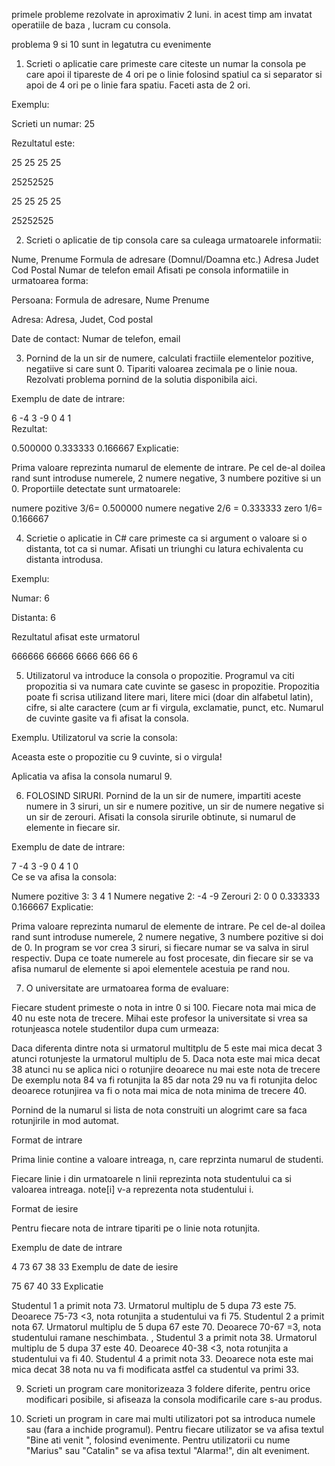 primele probleme rezolvate in aproximativ 2 luni. in acest timp am invatat operatiile de baza , lucram cu consola.

problema 9 si 10 sunt in legatutra cu evenimente



1. Scrieti o aplicatie care primeste care citeste un numar la consola pe care apoi il tipareste de 4 ori pe o linie folosind spatiul ca si separator si apoi de 4 ori pe o linie fara spatiu. Faceti asta de 2 ori.

Exemplu:

Scrieti un numar: 25

Rezultatul este:

25 25 25 25

25252525

25 25 25 25

25252525

2. Scrieti o aplicatie de tip consola care sa culeaga urmatoarele informatii:

Nume, Prenume
Formula de adresare (Domnul/Doamna etc.)
Adresa
Judet
Cod Postal
Numar de telefon
email
Afisati pe consola informatiile in urmatoarea forma:

Persoana: Formula de adresare, Nume Prenume

Adresa: Adresa, Judet, Cod postal

Date de contact: Numar de telefon, email

3. Pornind de la un sir de numere, calculati fractiile elementelor pozitive, negatiive si care sunt 0. Tipariti valoarea zecimala pe o linie noua. Rezolvati problema pornind de la solutia disponibila aici.

Exemplu de date de intrare:

6
-4 3 -9 0 4 1    
Rezultat:

0.500000
0.333333
0.166667
Explicatie:

Prima valoare reprezinta numarul de elemente de intrare. Pe cel de-al doilea rand sunt introduse numerele, 2 numere negative, 3 numbere pozitive si un 0. Proportiile detectate sunt urmatoarele:

numere pozitive 3/6= 0.500000
numere negative 2/6 = 0.333333
zero 1/6= 0.166667

4. Scrietie o aplicatie in C# care primeste ca si argument o valoare si o distanta, tot ca si numar. Afisati un triunghi cu latura echivalenta cu distanta introdusa.

Exemplu:

Numar: 6

Distanta: 6

Rezultatul afisat este urmatorul

666666
66666
6666
666
66
6

5. Utilizatorul va introduce la consola o propozitie. Programul va citi propozitia si va numara cate cuvinte se gasesc in propozitie. Propozitia poate fi scrisa utilizand litere mari, litere mici (doar din alfabetul latin), cifre, si alte caractere (cum ar fi virgula, exclamatie, punct, etc. Numarul de cuvinte gasite va fi afisat la consola.

Exemplu. Utilizatorul va scrie la consola:

Aceasta este o propozitie cu 9 cuvinte, si o virgula!

Aplicatia va afisa la consola numarul 9.

6. FOLOSIND SIRURI. Pornind de la un sir de numere, impartiti aceste numere in 3 siruri, un sir e numere pozitive, un sir de numere negative si un sir de zerouri. Afisati la consola sirurile obtinute, si numarul de elemente in fiecare sir.

Exemplu de date de intrare:

7
-4 3 -9 0 4 1 0  
Ce se va afisa la consola:

Numere pozitive 3:
3 4 1
Numere negative 2:
-4 -9
Zerouri 2:
0 0
0.333333
0.166667
Explicatie:

Prima valoare reprezinta numarul de elemente de intrare. Pe cel de-al doilea rand sunt introduse numerele, 2 numere negative, 3 numbere pozitive si doi de 0. In program se vor crea 3 siruri, si fiecare numar se va salva in sirul respectiv. Dupa ce toate numerele au fost procesate, din fiecare sir se va afisa numarul de elemente si apoi elementele acestuia pe rand nou.

7. O universitate are urmatoarea forma de evaluare:

Fiecare student primeste o nota in intre 0 si 100.
Fiecare nota mai mica de 40 nu este nota de trecere.
Mihai este profesor la universitate si vrea sa rotunjeasca notele studentilor dupa cum urmeaza:

Daca diferenta dintre nota si urmatorul multitplu de 5 este mai mica decat 3 atunci rotunjeste la urmatorul multiplu de 5.
Daca nota este mai mica decat 38 atunci nu se aplica nici o rotunjire deoarece nu mai este nota de trecere
De exemplu nota 84 va fi rotunjita la 85 dar nota 29 nu va fi rotunjita deloc deoarece rotunjirea va fi o nota mai mica de nota minima de trecere 40.

Pornind de la numarul si lista de nota construiti un alogrimt care sa faca rotunjirile in mod automat.

Format de intrare

Prima linie contine a valoare intreaga, n, care reprzinta numarul de studenti.

Fiecare linie i din urmatoarele n linii reprezinta nota studentului ca si valoarea intreaga. note[i] v-a reprezenta nota studentului i.

Format de iesire

Pentru fiecare nota de intrare tipariti pe o linie nota rotunjita.

Exemplu de date de intrare

4
73
67
38
33
Exemplu de date de iesire

75
67
40
33
Explicatie

Studentul 1 a primit nota 73. Urmatorul multiplu de 5 dupa 73 este 75. Deoarece 75-73 <3, nota rotunjita a studentului va fi 75.
Studentul 2 a primit nota 67. Urmatorul multiplu de 5 dupa 67 este 70. Deoarece 70-67 =3, nota studentului ramane neschimbata.
, Studentul 3 a primit nota 38. Urmatorul multiplu de 5 dupa 37 este 40. Deoarece 40-38 <3, nota rotunjita a studentului va fi 40.
 Studentul 4 a primit nota 33. Deoarece nota este mai mica decat 38 nota nu va fi modificata astfel ca studentul va primi 33.

9. Scrieti un program care monitorizeaza 3 foldere diferite, pentru orice modificari posibile, si afiseaza la consola modificarile care s-au produs.

10. Scrieti un program in care mai multi utilizatori pot sa introduca numele sau (fara a inchide programul). 
Pentru fiecare utilizator se va afisa textul "Bine ati venit ", folosind evenimente. Pentru utilizatorii cu nume "Marius" sau "Catalin" se va afisa textul "Alarma!", din alt eveniment.
